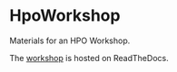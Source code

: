 # HpoWorkshop
Materials for an HPO Workshop. 

The [workshop](https://hpoworkshop.readthedocs.io/en/latest/) is hosted on ReadTheDocs.
